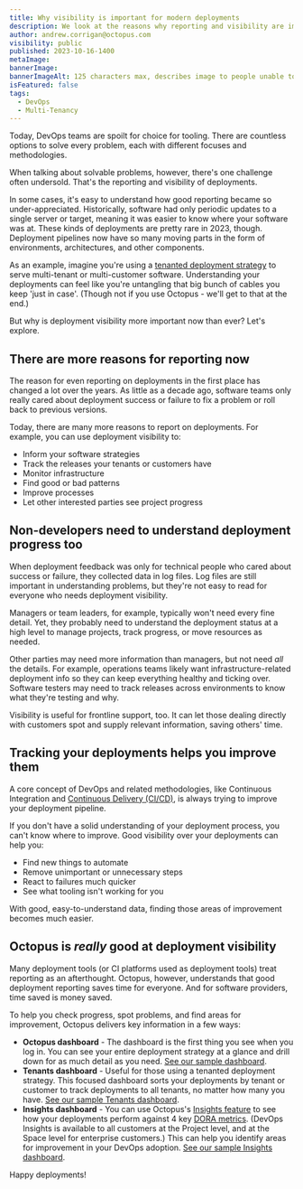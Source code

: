 ```yaml
---
title: Why visibility is important for modern deployments
description: We look at the reasons why reporting and visibility are important for modern deployments 
author: andrew.corrigan@octopus.com
visibility: public
published: 2023-10-16-1400
metaImage: 
bannerImage: 
bannerImageAlt: 125 characters max, describes image to people unable to see it.
isFeatured: false
tags: 
  - DevOps
  - Multi-Tenancy
---
```


Today, DevOps teams are spoilt for choice for tooling. There are countless options to solve every problem, each with different focuses and methodologies.

When talking about solvable problems, however, there's one challenge often undersold. That's the reporting and visibility of deployments.

In some cases, it's easy to understand how good reporting became so under-appreciated. Historically, software had only periodic updates to a single server or target, meaning it was easier to know where your software was at. These kinds of deployments are pretty rare in 2023, though. Deployment pipelines now have so many moving parts in the form of environments, architectures, and other components.

As an example, imagine you're using a [tenanted deployment strategy](https://octopus.com/use-case/tenanted-deployments) to serve multi-tenant or multi-customer software. Understanding your deployments can feel like you're untangling that big bunch of cables you keep 'just in case'. (Though not if you use Octopus - we'll get to that at the end.)

But why is deployment visibility more important now than ever? Let's explore. 

## There are more reasons for reporting now

The reason for even reporting on deployments in the first place has changed a lot over the years. As little as a decade ago, software teams only really cared about deployment success or failure to fix a problem or roll back to previous versions.

Today, there are many more reasons to report on deployments. For example, you can use deployment visibility to:

- Inform your software strategies
- Track the releases your tenants or customers have
- Monitor infrastructure
- Find good or bad patterns
- Improve processes
- Let other interested parties see project progress

## Non-developers need to understand deployment progress too

When deployment feedback was only for technical people who cared about success or failure, they collected data in log files. Log files are still important in understanding problems, but they're not easy to read for everyone who needs deployment visibility.

Managers or team leaders, for example, typically won't need every fine detail. Yet, they probably need to understand the deployment status at a high level to manage projects, track progress, or move resources as needed.

Other parties may need more information than managers, but not need *all* the details. For example, operations teams likely want infrastructure-related deployment info so they can keep everything healthy and ticking over. Software testers may need to track releases across environments to know what they're testing and why.

Visibility is useful for frontline support, too. It can let those dealing directly with customers spot and supply relevant information, saving others' time.

## Tracking your deployments helps you improve them

A core concept of DevOps and related methodologies, like Continuous Integration and [Continuous Delivery (CI/CD)](https://octopus.com/devops/continuous-delivery/), is always trying to improve your deployment pipeline.

If you don't have a solid understanding of your deployment process, you can't know where to improve. Good visibility over your deployments can help you:

- Find new things to automate
- Remove unimportant or unnecessary steps
- React to failures much quicker
- See what tooling isn't working for you

With good, easy-to-understand data, finding those areas of improvement becomes much easier.

## Octopus is *really* good at deployment visibility

Many deployment tools (or CI platforms used as deployment tools) treat reporting as an afterthought. Octopus, however, understands that good deployment reporting saves time for everyone. And for software providers, time saved is money saved.

To help you check progress, spot problems, and find areas for improvement, Octopus delivers key information in a few ways:

- **Octopus dashboard** - The dashboard is the first thing you see when you log in. You can see your entire deployment strategy at a glance and drill down for as much detail as you need. [See our sample dashboard](https://samples.octopus.app/app#/Spaces-682).
- **Tenants dashboard** - Useful for those using a tenanted deployment strategy. This focused dashboard sorts your deployments by tenant or customer to track deployments to all tenants, no matter how many you have. [See our sample Tenants dashboard](https://samples.octopus.app/app#/Spaces-682/tenants).
- **Insights dashboard** - You can use Octopus's [Insights feature](https://octopus.com/docs/insights) to see how your deployments perform against 4 key [DORA metrics](https://octopus.com/devops/metrics/dora-metrics/). (DevOps Insights is available to all customers at the Project level, and at the Space level for enterprise customers.) This can help you identify areas for improvement in your DevOps adoption. [See our sample Insights dashboard](https://samples.octopus.app/app#/Spaces-682/insights/reports/InsightsReports-1/overview).

Happy deployments!